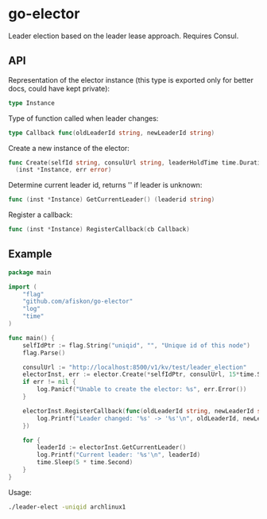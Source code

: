 # go-elector

Leader election based on the leader lease approach. Requires Consul.

## API

Representation of the elector instance (this type is exported only for better
docs, could have kept private):

```go
type Instance
```

Type of function called when leader changes:

```go
type Callback func(oldLeaderId string, newLeaderId string)
```

Create a new instance of the elector:

```go
func Create(selfId string, consulUrl string, leaderHoldTime time.Duration)
  (inst *Instance, err error)
```

Determine current leader id, returns '' if leader is unknown:

```go
func (inst *Instance) GetCurrentLeader() (leaderid string)
```

Register a callback:

```go
func (inst *Instance) RegisterCallback(cb Callback)
```

## Example

```go
package main

import (
    "flag"
    "github.com/afiskon/go-elector"
    "log"
    "time"
)

func main() {
    selfIdPtr := flag.String("uniqid", "", "Unique id of this node")
    flag.Parse()

    consulUrl := "http://localhost:8500/v1/kv/test/leader_election"
    electorInst, err := elector.Create(*selfIdPtr, consulUrl, 15*time.Second)
    if err != nil {
        log.Panicf("Unable to create the elector: %s", err.Error())
    }

    electorInst.RegisterCallback(func(oldLeaderId string, newLeaderId string) {
        log.Printf("Leader changed: '%s' -> '%s'\n", oldLeaderId, newLeaderId)
    })

    for {
        leaderId := electorInst.GetCurrentLeader()
        log.Printf("Current leader: '%s'\n", leaderId)
        time.Sleep(5 * time.Second)
    }
}
```

Usage:

```bash
./leader-elect -uniqid archlinux1
```
